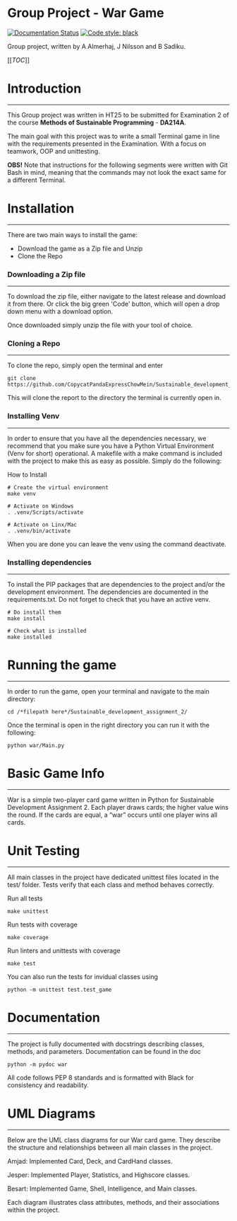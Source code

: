 Group Project - War Game
==========================
[![Documentation Status](https://readthedocs.org/projects/a-python-project-template-codestyle-and-linters-included/badge/?version=latest)](https://a-python-project-template-codestyle-and-linters-included.readthedocs.io/en/latest/?badge=latest)
[![Code style: black](https://img.shields.io/badge/code%20style-black-000000.svg)](https://github.com/psf/black)

Group project, written by A Almerhaj, J Nilsson and B Sadiku.

[[_TOC_]]

# Introduction
--------------------------
This Group project was written in HT25 to be submitted for Examination 2 of the course **Methods of Sustainable Programming** - **DA214A**.

The main goal with this project was to write a small Terminal game in line with the requirements presented in the Examination. With a focus on teamwork, OOP and unittesting.

**OBS!** Note that instructions for the following segments were written with Git Bash in mind, meaning that the commands may not look the exact same for a different Terminal.

# Installation
--------------------------
There are two main ways to install the game:
- Download the game as a Zip file and Unzip
- Clone the Repo

### Downloading a Zip file
--------------------------
To download the zip file, either navigate to the latest release and download it from there. Or click the big green 'Code' button, which will open a drop down menu with a download option.

Once downloaded simply unzip the file with your tool of choice.


### Cloning a Repo
--------------------------
To clone the repo, simply open the terminal and enter

```
git clone https://github.com/CopycatPandaExpressChowMein/Sustainable_development_assignment_2.git
```

This will clone the report to the directory the terminal is currently open in.
### Installing Venv
--------------------------
In order to ensure that you have all the dependencies necessary, we recommend that you make sure you have a Python Virtual Environment (Venv for short) operational. A makefile with a make command is included with the project to make this as easy as possible. Simply do the following:

How to Install
```
# Create the virtual environment
make venv

# Activate on Windows
. .venv/Scripts/activate

# Activate on Linx/Mac
. .venv/bin/activate
```

When you are done you can leave the venv using the command deactivate.

### Installing dependencies
--------------------------
To install the PIP packages that are dependencies to the project and/or the development environment. The dependencies are documented in the requirements.txt.
Do not forget to check that you have an active venv.
```
# Do install them
make install

# Check what is installed
make installed
```

# Running the game
--------------------------
In order to run the game, open your terminal and navigate to the main directory:

```
cd /*filepath here*/Sustainable_development_assignment_2/
```

Once the terminal is open in the right directory you can run it with the following:

```
python war/Main.py
```

# Basic Game Info
--------------------------
War is a simple two-player card game written in Python for Sustainable Development Assignment 2.
Each player draws cards; the higher value wins the round. If the cards are equal, a “war” occurs until one player wins all cards.


# Unit Testing
--------------------------
All main classes in the project have dedicated unittest files located in the test/ folder.
Tests verify that each class and method behaves correctly.

Run all tests
```
make unittest
```

Run tests with coverage
```
make coverage
```

Run linters and unittests with coverage
```
make test
```

You can also run the tests for invidual classes using
```
python -m unittest test.test_game
```



# Documentation
--------------------------
The project is fully documented with docstrings describing classes, methods, and parameters.
Documentation can be found in the doc

```
python -m pydoc war
```
All code follows PEP 8 standards and is formatted with Black for consistency and readability.


# UML Diagrams
--------------------------
Below are the UML class diagrams for our War card game.
They describe the structure and relationships between all main classes in the project.

Amjad: Implemented Card, Deck, and CardHand classes.

Jesper: Implemented Player, Statistics, and Highscore classes.

Besart: Implemented Game, Shell, Intelligence, and Main classes.

Each diagram illustrates class attributes, methods, and their associations within the project.